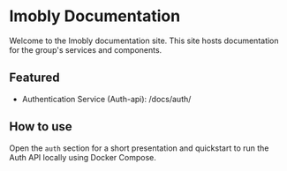 # Imobly Documentation

Welcome to the Imobly documentation site. This site hosts documentation for the group's services and components.

## Featured

- Authentication Service (Auth-api): /docs/auth/

## How to use

Open the `auth` section for a short presentation and quickstart to run the Auth API locally using Docker Compose.
